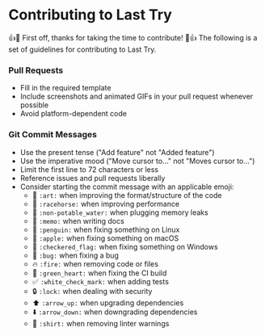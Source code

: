 # Contributing to Last Try

:+1::tada: First off, thanks for taking the time to contribute! :tada::+1:
The following is a set of guidelines for contributing to Last Try.

### Pull Requests

 * Fill in the required template
 * Include screenshots and animated GIFs in your pull request whenever possible
 * Avoid platform-dependent code

### Git Commit Messages

 * Use the present tense ("Add feature" not "Added feature")
 * Use the imperative mood ("Move cursor to..." not "Moves cursor to...")
 * Limit the first line to 72 characters or less
 * Reference issues and pull requests liberally
 * Consider starting the commit message with an applicable emoji:
   * 🎨 `:art:` when improving the format/structure of the code
   * 🐎 `:racehorse:` when improving performance
   * 🚱 `:non-potable_water:` when plugging memory leaks
   * 📝 `:memo:` when writing docs
   * 🐧 `:penguin:` when fixing something on Linux
   * 🍎 `:apple:` when fixing something on macOS
   * 🏁 `:checkered_flag:` when fixing something on Windows
   * 🐛 `:bug:` when fixing a bug
   * 🔥 `:fire:` when removing code or files
   * 💚 `:green_heart:` when fixing the CI build
   * ✅ `:white_check_mark:` when adding tests
   * 🔒 `:lock:` when dealing with security
   * ⬆️ `:arrow_up:` when upgrading dependencies
   * ⬇️ `:arrow_down:` when downgrading dependencies
   * 👕 `:shirt:` when removing linter warnings
